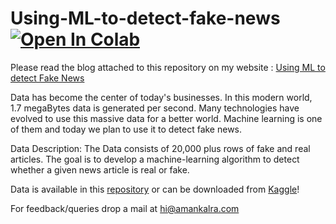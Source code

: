 # Using-ML-to-detect-fake-news [![Open In Colab](https://colab.research.google.com/assets/colab-badge.svg)](https://colab.research.google.com/github/amankalra172/Using-NLP-to-detect-fake-news/blob/main/Fake_News_Detection.ipynb)

Please read the blog attached to this repository on my website : [Using ML to detect Fake News](https://www.amankalra.com/machine-learning/using-nlp-to-detect-fake-news)


Data has become the center of today's businesses. In this modern world, 1.7 megaBytes data is generated per second. Many technologies have evolved to use this massive data for a better world. Machine learning is one of them and today we plan to use it to detect fake news.

Data Description: The Data consists of 20,000 plus rows of fake and real articles. The goal is to develop a machine-learning algorithm to detect whether a given news article is real or fake. 

Data is available in this [repository](https://github.com/amankalra172/Using-ML-to-detect-fake-news/blob/main/Fake.csv.zip) or can be downloaded from [Kaggle](https://www.kaggle.com/clmentbisaillon/fake-and-real-news-dataset)!

For feedback/queries drop a mail at hi@amankalra.com
